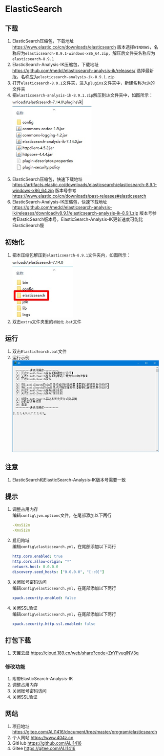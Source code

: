 # ElasticSearch

## 下载

1. ElasticSearch压缩包，下载地址 <https://www.elastic.co/cn/downloads/elasticsearch> 版本选择`WINDOWS`，名称应为`elasticsearch-8.9.1-windows-x86_64.zip`，解压后文件夹名称应为`elasticsearch-8.9.1`
2. ElasticSearch-Analysis-IK压缩包，下载地址 <https://github.com/medcl/elasticsearch-analysis-ik/releases/> 选择最新版，名称应为`elasticsearch-analysis-ik-8.9.1.zip`
3. 打开`elasticsearch-8.9.1`文件夹，进入`plugins`文件夹中，新建名称为`ik`的文件夹
4. 把`elasticsearch-analysis-ik-8.9.1.zip`解压到`ik`文件夹中，如图所示：  
![ik解压示例](img/ik解压示例.jpg)
5. ElasticSearch压缩包，快速下载地址 <https://artifacts.elastic.co/downloads/elasticsearch/elasticsearch-8.9.1-windows-x86_64.zip> 版本号参考 <https://www.elastic.co/cn/downloads/past-releases#elasticsearch>
6. ElasticSearch-Analysis-IK压缩包，快速下载地址 <https://github.com/medcl/elasticsearch-analysis-ik/releases/download/v8.9.1/elasticsearch-analysis-ik-8.9.1.zip> 版本号参考ElasticSearch版本号，ElasticSearch-Analysis-IK更新速度可能比ElasticSearch慢

## 初始化

1. 把本压缩包解压到`elasticsearch-8.9.1`文件夹内，如图所示：  
![初始化示例](img/初始化示例.jpg)
2. 双击`extra`文件夹里的`初始化.bat`文件

## 运行

1. 双击`ElasticSearch.bat`文件
2. 运行示例  
![运行示例](img/运行示例.jpg)

## 注意

1. ElasticSearch和ElasticSearch-Analysis-IK版本号需要一致

## 提示

1. 调整占用内存  
   编辑`config\jvm.options`文件，在尾部添加以下两行

   ```yml
   -Xms512m
   -Xmx512m
   ```

2. 启用跨域  
   编辑`config\elasticsearch.yml`，在尾部添加以下两行

   ```yml
   http.cors.enabled: true
   http.cors.allow-origin: "*"
   network.host: 0.0.0.0
   discovery.seed_hosts: ["0.0.0.0", "[::0]"]
   ```

3. 关闭账号密码访问  
   编辑`config\elasticsearch.yml`，在尾部添加以下两行

   ```yml
   xpack.security.enabled: false
   ```

4. 关闭SSL验证  
   编辑`config\elasticsearch.yml`，在尾部添加以下两行

   ```yml
   xpack.security.http.ssl.enabled: false
   ```

## 打包下载

1. 天翼云盘 <https://cloud.189.cn/web/share?code=ZnYFvuqINV3q>

### 修改功能

1. 附带ElasticSearch-Analysis-IK
2. 调整占用内存
3. 关闭账号密码访问
4. 关闭SSL验证

## 网站

1. 项目地址 <https://gitee.com/ALI1416/document/tree/master/program/elasticsearch>
2. 个人网站 <https://www.404z.cn>
3. GitHub <https://github.com/ALI1416>
4. Gitee <https://gitee.com/ALI1416>
